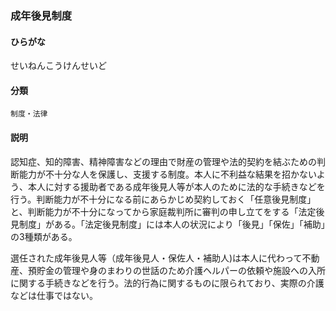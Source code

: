 <div style="display:none;">

## [あ行](securities-terms?id=あ行)
## [か行](securities-terms?id=か行)
## [さ行](securities-terms?id=さ行)

</div>

### 成年後見制度

#### ひらがな

せいねんこうけんせいど

#### 分類

`制度・法律`

#### 説明

認知症、知的障害、精神障害などの理由で財産の管理や法的契約を結ぶための判断能力が不十分な人を保護し、支援する制度。本人に不利益な結果を招かないよう、本人に対する援助者である成年後見人等が本人のために法的な手続きなどを行う。判断能力が不十分になる前にあらかじめ契約しておく「任意後見制度」と、判断能力が不十分になってから家庭裁判所に審判の申し立てをする「法定後見制度」がある。「法定後見制度」には本人の状況により「後見」「保佐」「補助」の3種類がある。
 
選任された成年後見人等（成年後見人・保佐人・補助人)は本人に代わって不動産、預貯金の管理や身のまわりの世話のため介護ヘルパーの依頼や施設への入所に関する手続きなどを行う。法的行為に関するものに限られており、実際の介護などは仕事ではない。

<div style="display:none;">

## [た行](securities-terms?id=た行)
## [な行](securities-terms?id=な行)
## [は行](securities-terms?id=は行)
## [ま行](securities-terms?id=ま行)
## [や行](securities-terms?id=や行)
## [ら行](securities-terms?id=ら行)
## [わ行](securities-terms?id=わ行)
## [英数字・記号](securities-terms?id=英数字・記号)

</div>

